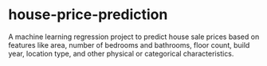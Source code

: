 # house-price-prediction
A machine learning regression project to predict house sale prices based on features like area, number of bedrooms and bathrooms, floor count, build year, location type, and other physical or categorical characteristics.
